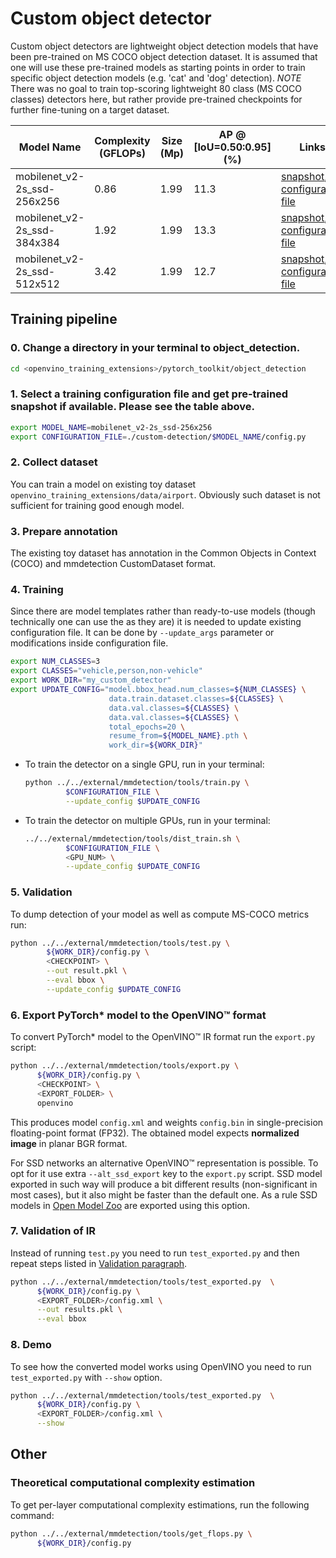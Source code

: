 # Custom object detector

Custom object detectors are lightweight object detection models that have been pre-trained on MS COCO object detection dataset.
It is assumed that one will use these pre-trained models as starting points in order to train specific object detection models (e.g. 'cat' and 'dog' detection).
*NOTE* There was no goal to train top-scoring lightweight 80 class (MS COCO classes) detectors here,
but rather provide pre-trained checkpoints for further fine-tuning on a target dataset.

| Model Name | Complexity (GFLOPs) | Size (Mp) | AP @ [IoU=0.50:0.95] (%) | Links | GPU_NUM |
| --- | --- | --- | --- | --- | --- |
| mobilenet_v2-2s_ssd-256x256 | 0.86 | 1.99 | 11.3 | [snapshot](https://download.01.org/opencv/openvino_training_extensions/models/object_detection/v2/mobilenet_v2-2s_ssd-256x256.pth), [configuration file](./mobilenet_v2-2s_ssd-256x256/config.py) | 3 |
| mobilenet_v2-2s_ssd-384x384 | 1.92 | 1.99 | 13.3 | [snapshot](https://download.01.org/opencv/openvino_training_extensions/models/object_detection/v2/mobilenet_v2-2s_ssd-384x384.pth), [configuration file](./mobilenet_v2-2s_ssd-384x384/config.py) | 3 |
| mobilenet_v2-2s_ssd-512x512 | 3.42 | 1.99 | 12.7 | [snapshot](https://download.01.org/opencv/openvino_training_extensions/models/object_detection/v2/mobilenet_v2-2s_ssd-512x512.pth), [configuration file](./mobilenet_v2-2s_ssd-512x512/config.py) | 3 |

## Training pipeline

### 0. Change a directory in your terminal to object_detection.

```bash
cd <openvino_training_extensions>/pytorch_toolkit/object_detection
```

### 1. Select a training configuration file and get pre-trained snapshot if available. Please see the table above.

```bash
export MODEL_NAME=mobilenet_v2-2s_ssd-256x256
export CONFIGURATION_FILE=./custom-detection/$MODEL_NAME/config.py
```

### 2. Collect dataset

You can train a model on existing toy dataset `openvino_training_extensions/data/airport`. Obviously such dataset is not sufficient for training good enough model.

### 3. Prepare annotation

The existing toy dataset has annotation in the Common Objects in Context (COCO) and mmdetection CustomDataset format.

### 4. Training

Since there are model templates rather than ready-to-use models (though technically one can use the as they are) it is needed to update existing configuration file.
It can be done by `--update_args` parameter or modifications inside configuration file.
```bash
export NUM_CLASSES=3
export CLASSES="vehicle,person,non-vehicle"
export WORK_DIR="my_custom_detector"
export UPDATE_CONFIG="model.bbox_head.num_classes=${NUM_CLASSES} \
                      data.train.dataset.classes=${CLASSES} \
                      data.val.classes=${CLASSES} \
                      data.val.classes=${CLASSES} \
                      total_epochs=20 \
                      resume_from=${MODEL_NAME}.pth \
                      work_dir=${WORK_DIR}"
```

* To train the detector on a single GPU, run in your terminal:

   ```bash
   python ../../external/mmdetection/tools/train.py \
            $CONFIGURATION_FILE \
            --update_config $UPDATE_CONFIG
   ```

* To train the detector on multiple GPUs, run in your terminal:

   ```bash
   ../../external/mmdetection/tools/dist_train.sh \
            $CONFIGURATION_FILE \
            <GPU_NUM> \
            --update_config $UPDATE_CONFIG
   ```

### 5. Validation

To dump detection of your model as well as compute MS-COCO metrics run:

```bash
python ../../external/mmdetection/tools/test.py \
        ${WORK_DIR}/config.py \
        <CHECKPOINT> \
        --out result.pkl \
        --eval bbox \
        --update_config $UPDATE_CONFIG
```

### 6. Export PyTorch\* model to the OpenVINO™ format

To convert PyTorch\* model to the OpenVINO™ IR format run the `export.py` script:

```bash
python ../../external/mmdetection/tools/export.py \
      ${WORK_DIR}/config.py \
      <CHECKPOINT> \
      <EXPORT_FOLDER> \
      openvino
```

This produces model `config.xml` and weights `config.bin` in single-precision floating-point format
(FP32). The obtained model expects **normalized image** in planar BGR format.

For SSD networks an alternative OpenVINO™ representation is possible.
To opt for it use extra `--alt_ssd_export` key to the `export.py` script.
SSD model exported in such way will produce a bit different results (non-significant in most cases),
but it also might be faster than the default one. As a rule SSD models in [Open Model Zoo](https://github.com/opencv/open_model_zoo/) are exported using this option.

### 7. Validation of IR

Instead of running `test.py` you need to run `test_exported.py` and then repeat steps listed in [Validation paragraph](#5-validation).

```bash
python ../../external/mmdetection/tools/test_exported.py  \
      ${WORK_DIR}/config.py \
      <EXPORT_FOLDER>/config.xml \
      --out results.pkl \
      --eval bbox
```

### 8. Demo

To see how the converted model works using OpenVINO you need to run `test_exported.py` with `--show` option.

```bash
python ../../external/mmdetection/tools/test_exported.py  \
      ${WORK_DIR}/config.py \
      <EXPORT_FOLDER>/config.xml \
      --show
```

## Other

### Theoretical computational complexity estimation

To get per-layer computational complexity estimations, run the following command:

```bash
python ../../external/mmdetection/tools/get_flops.py \
      ${WORK_DIR}/config.py
```

